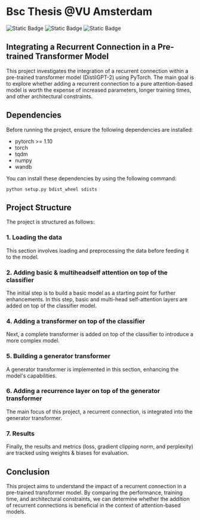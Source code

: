 # Bsc Thesis @VU Amsterdam

<!-- <img src="https://github-readme-stats.vercel.app/api/top-langs?username=filipmuntean&show_icons=true&locale=en&layout=compact&theme=chartreuse-dark" alt="ovi" /> -->
![Static Badge](https://img.shields.io/badge/PyTorch-2.0.1-orange?style=plastic&link=https%3A%2F%2Fpytorch.org%2F)
![Static Badge](https://img.shields.io/badge/WandB-0.15.7-yellow?style=plastic&link=https%3A%2F%2Fpypi.org%2Fproject%2Fwandb%2F)
 ![Static Badge](https://img.shields.io/badge/fire-0.5-red?style=plastic&link=https%3A%2F%2Fpypi.org%2Fproject%2Ffire%2F)




## Integrating a Recurrent Connection in a Pre-trained Transformer Model

This project investigates the integration of a recurrent connection within a pre-trained transformer model (DistilGPT-2) using PyTorch. The main goal is to explore whether adding a recurrent connection to a pure attention-based model is worth the expense of increased parameters, longer training times, and other architectural constraints.

## Dependencies

Before running the project, ensure the following dependencies are installed:

- pytorch >= 1.10
- torch
- tqdm
- numpy
- wandb

You can install these dependencies by using the following command:

```python setup.py bdist_wheel sdists ```

## Project Structure

The project is structured as follows:

### 1. Loading the data

This section involves loading and preprocessing the data before feeding it to the model.

### 2. Adding basic & multiheadself attention on top of the classifier

The initial step is to build a basic model as a starting point for further enhancements. In this step, basic and multi-head self-attention layers are added on top of the classifier model.

### 4. Adding a transformer on top of the classifier

Next, a complete transformer is added on top of the classifier to introduce a more complex model.

### 5. Building a generator transformer

A generator transformer is implemented in this section, enhancing the model's capabilities.

### 6. Adding a recurrence layer on top of the generator transformer

The main focus of this project, a recurrent connection, is integrated into the generator transformer.

### 7. Results

Finally, the results and metrics (loss, gradient clipping norm, and perplexity) are tracked using weights & biases for evaluation.

## Conclusion

This project aims to understand the impact of a recurrent connection in a pre-trained transformer model. By comparing the performance, training time, and architectural constraints, we can determine whether the addition of recurrent connections is beneficial in the context of attention-based models.